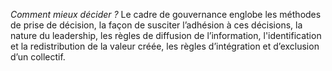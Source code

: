 *Comment mieux décider ?*
Le cadre de gouvernance englobe les méthodes de prise de décision, la façon de susciter l’adhésion à ces décisions, la nature du leadership, les règles de diffusion de l’information, l'identification et la redistribution de la valeur créée, les règles d’intégration et d’exclusion d’un collectif.

